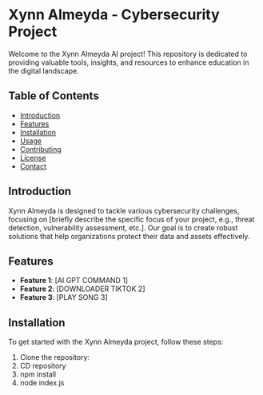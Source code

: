 # Xynn Almeyda - Cybersecurity Project

Welcome to the Xynn Almeyda AI project! This repository is dedicated to providing valuable tools, insights, and resources to enhance education in the digital landscape.

## Table of Contents

- [Introduction](#introduction)
- [Features](#features)
- [Installation](#installation)
- [Usage](#usage)
- [Contributing](#contributing)
- [License](#license)
- [Contact](#contact)

## Introduction

Xynn Almeyda is designed to tackle various cybersecurity challenges, focusing on [briefly describe the specific focus of your project, e.g., threat detection, vulnerability assessment, etc.]. Our goal is to create robust solutions that help organizations protect their data and assets effectively.

## Features

- **Feature 1**: [AI GPT COMMAND 1]
- **Feature 2**: [DOWNLOADER TIKTOK 2]
- **Feature 3**: [PLAY SONG 3]

## Installation

To get started with the Xynn Almeyda project, follow these steps:

1. Clone the repository:
2. CD repository
3. npm install
4. node index.js
